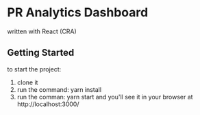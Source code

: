 # PR Analytics Dashboard
written with React (CRA)

## Getting Started
to start the project:
1) clone it
2) run the command: yarn install
3) run the comman: yarn start
and you'll see it in your browser at http://localhost:3000/
